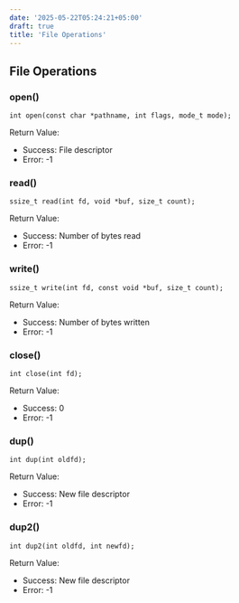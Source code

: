 ```yaml
---
date: '2025-05-22T05:24:21+05:00'
draft: true
title: 'File Operations'
---
```

## File Operations
### open()
```
int open(const char *pathname, int flags, mode_t mode);
```
Return Value:
- Success: File descriptor
- Error: -1

### read()
```
ssize_t read(int fd, void *buf, size_t count);
```
Return Value:
- Success: Number of bytes read
- Error: -1

### write()
```
ssize_t write(int fd, const void *buf, size_t count);
```
Return Value:
- Success: Number of bytes written
- Error: -1

### close()
```
int close(int fd);
```
Return Value:
- Success: 0
- Error: -1


### dup()
```
int dup(int oldfd);
```
Return Value:
- Success: New file descriptor
- Error: -1

### dup2()
```
int dup2(int oldfd, int newfd);
```
Return Value:
- Success: New file descriptor
- Error: -1


